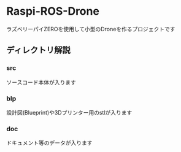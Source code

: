 # Raspi-ROS-Drone
ラズベリーパイZEROを使用して小型のDroneを作るプロジェクトです

## ディレクトリ解説

### src

ソースコード本体が入ります

### blp

設計図(Blueprint)や3Dプリンター用のstlが入ります

### doc

ドキュメント等のデータが入ります
